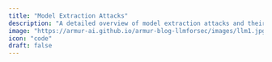 ```yaml
---
title: "Model Extraction Attacks"
description: "A detailed overview of model extraction attacks and their prevention."
image: "https://armur-ai.github.io/armur-blog-llmforsec/images/llm1.jpg"
icon: "code"
draft: false
---
```

